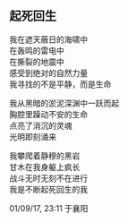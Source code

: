 ## 起死回生

我在遮天蔽日的海啸中<br>
在轰鸣的雷电中<br>
在撕裂的地震中<br>
感受到绝对的自然力量<br>
我寻找的不是平静，而是生命<br>

我从黑暗的淤泥深渊中一跃而起<br>
胸腔里躁动不安的生命<br>
点亮了消沉的灵魂<br>
光明即刻涌来<br>

我攀爬着静穆的黑岩<br>
甘木在我身躯上疯长<br>
战斗无时无刻不在进行<br>
我是不断起死回生的我<br>

01/09/17, 23:11 于襄阳
